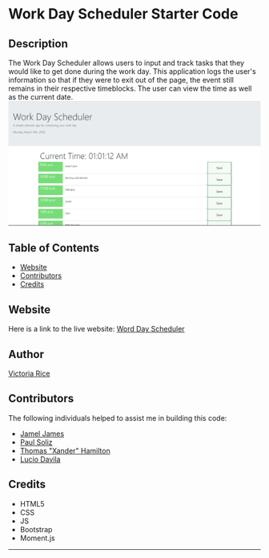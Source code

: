 # Work Day Scheduler Starter Code

## Description 
The Work Day Scheduler allows users to input and track tasks that they would like to get done during the work day. This application logs the user's information so that if they were to exit out of the page, the event still remains in their respective timeblocks. The user can view the time as well as the current date.
![alt text](./assets/Images/workday.png)


## Table of Contents 
* [Website](#website)
* [Contributors](#contributors)
* [Credits](#credits)

## Website
Here is a link to the live website:
[Word Day Scheduler](https://vtori37.github.io/super-disco-main/)


## Author
[Victoria Rice](https://github.com/vtori37)

## Contributors
The following individuals helped to assist me in building this code:
* [Jamel James](https://github.com/jrj-sys)
* [Paul Soliz](https://github.com/ModiFir3)
* [Thomas "Xander" Hamilton](https://github.com/tsadiktalmudim)
* [Lucio Davila](https://github.com/Lucio-001)

## Credits
* HTML5
* CSS 
* JS
* Bootstrap
* Moment.js
--- 
